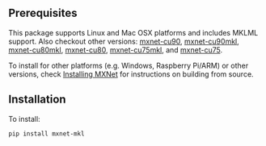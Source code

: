 Prerequisites
------------
This package supports Linux and Mac OSX platforms and includes MKLML support.  Also checkout other versions: [mxnet-cu90](https://pypi.python.org/pypi/mxnet-cu90/), [mxnet-cu90mkl](https://pypi.python.org/pypi/mxnet-cu90mkl/), [mxnet-cu80mkl](https://pypi.python.org/pypi/mxnet-cu80mkl/), [mxnet-cu80](https://pypi.python.org/pypi/mxnet-cu80/), [mxnet-cu75mkl](https://pypi.python.org/pypi/mxnet-cu75mkl/), and [mxnet-cu75](https://pypi.python.org/pypi/mxnet-cu75/).

To install for other platforms (e.g. Windows, Raspberry Pi/ARM) or other versions, check [Installing MXNet](https://mxnet.incubator.apache.org/versions/master/install/index.html) for instructions on building from source.

Installation
------------
To install:
```bash
pip install mxnet-mkl
```

